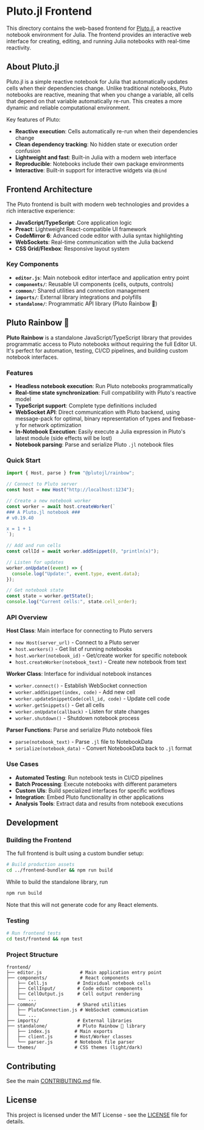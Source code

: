 # Pluto.jl Frontend

This directory contains the web-based frontend for [Pluto.jl](https://github.com/fonsp/Pluto.jl), a reactive notebook environment for Julia. The frontend provides an interactive web interface for creating, editing, and running Julia notebooks with real-time reactivity.

## About Pluto.jl

Pluto.jl is a simple reactive notebook for Julia that automatically updates cells when their dependencies change. Unlike traditional notebooks, Pluto notebooks are reactive, meaning that when you change a variable, all cells that depend on that variable automatically re-run. This creates a more dynamic and reliable computational environment.

Key features of Pluto:

- **Reactive execution**: Cells automatically re-run when their dependencies change
- **Clean dependency tracking**: No hidden state or execution order confusion
- **Lightweight and fast**: Built-in Julia with a modern web interface
- **Reproducible**: Notebooks include their own package environments
- **Interactive**: Built-in support for interactive widgets via `@bind`

## Frontend Architecture

The Pluto frontend is built with modern web technologies and provides a rich interactive experience:

- **JavaScript/TypeScript**: Core application logic
- **Preact**: Lightweight React-compatible UI framework
- **CodeMirror 6**: Advanced code editor with Julia syntax highlighting
- **WebSockets**: Real-time communication with the Julia backend
- **CSS Grid/Flexbox**: Responsive layout system

### Key Components

- **`editor.js`**: Main notebook editor interface and application entry point
- **`components/`**: Reusable UI components (cells, outputs, controls)
- **`common/`**: Shared utilities and connection management
- **`imports/`**: External library integrations and polyfills
- **`standalone/`**: Programmatic API library (Pluto Rainbow 🌈)

## Pluto Rainbow 🌈

**Pluto Rainbow** is a standalone JavaScript/TypeScript library that provides programmatic access to Pluto notebooks without requiring the full Editor UI. It's perfect for automation, testing, CI/CD pipelines, and building custom notebook interfaces.

### Features

- **Headless notebook execution**: Run Pluto notebooks programmatically
- **Real-time state synchronization**: Full compatibility with Pluto's reactive model
- **TypeScript support**: Complete type definitions included
- **WebSocket API**: Direct communication with Pluto backend, using message-pack for optimal, binary representation of types and firebase-y for network optimization
- **In-Notebook Execution**: Easily execute a Julia expression in Pluto's latest module (side effects will be lost)
- **Notebook parsing**: Parse and serialize Pluto `.jl` notebook files

### Quick Start

```javascript
import { Host, parse } from "@plutojl/rainbow";

// Connect to Pluto server
const host = new Host("http://localhost:1234");

// Create a new notebook worker
const worker = await host.createWorker(`
### A Pluto.jl notebook ###
# v0.19.40

x = 1 + 1
`);

// Add and run cells
const cellId = await worker.addSnippet(0, "println(x)");

// Listen for updates
worker.onUpdate((event) => {
  console.log("Update:", event.type, event.data);
});

// Get notebook state
const state = worker.getState();
console.log("Current cells:", state.cell_order);
```

### API Overview

**Host Class**: Main interface for connecting to Pluto servers

- `new Host(server_url)` - Connect to a Pluto server
- `host.workers()` - Get list of running notebooks
- `host.worker(notebook_id)` - Get/create worker for specific notebook
- `host.createWorker(notebook_text)` - Create new notebook from text

**Worker Class**: Interface for individual notebook instances

- `worker.connect()` - Establish WebSocket connection
- `worker.addSnippet(index, code)` - Add new cell
- `worker.updateSnippetCode(cell_id, code)` - Update cell code
- `worker.getSnippets()` - Get all cells
- `worker.onUpdate(callback)` - Listen for state changes
- `worker.shutdown()` - Shutdown notebook process

**Parser Functions**: Parse and serialize Pluto notebook files

- `parse(notebook_text)` - Parse `.jl` file to NotebookData
- `serialize(notebook_data)` - Convert NotebookData back to `.jl` format

### Use Cases

- **Automated Testing**: Run notebook tests in CI/CD pipelines
- **Batch Processing**: Execute notebooks with different parameters
- **Custom UIs**: Build specialized interfaces for specific workflows
- **Integration**: Embed Pluto functionality in other applications
- **Analysis Tools**: Extract data and results from notebook executions

## Development

### Building the Frontend

The full frontend is built using a custom bundler setup:

```bash
# Build production assets
cd ../frontend-bundler && npm run build
```

While to build the standalone library, run

```bash
npm run build
```

Note that this will not generate code for any React elements.

### Testing

```bash
# Run frontend tests
cd test/frontend && npm test
```

### Project Structure

```
frontend/
├── editor.js              # Main application entry point
├── components/            # React components
│   ├── Cell.js           # Individual notebook cells
│   ├── CellInput/        # Code editor components
│   ├── CellOutput.js     # Cell output rendering
│   └── ...
├── common/               # Shared utilities
│   ├── PlutoConnection.js # WebSocket communication
│   └── ...
├── imports/              # External libraries
├── standalone/           # Pluto Rainbow 🌈 library
│   ├── index.js         # Main exports
│   ├── client.js        # Host/Worker classes
│   └── parser.js        # Notebook file parser
└── themes/              # CSS themes (light/dark)
```

## Contributing

See the main [CONTRIBUTING.md](../CONTRIBUTING.md) file.

## License

This project is licensed under the MIT License - see the [LICENSE](../LICENSE) file for details.
